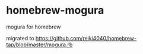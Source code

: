 # homebrew-mogura
mogura for homebrew

migrated to https://github.com/reiki4040/homebrew-tap/blob/master/mogura.rb
